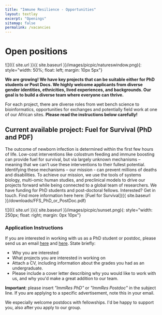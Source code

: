 ```yaml
---
title: "Immune Resilience - Opportunities"
layout: textlay
excerpt: "Openings"
sitemap: false
permalink: /vacancies
---
```


# Open positions

![]({{ site.url }}{{ site.baseurl }}/images/picpic/natureswindow.png){: style="width: 50%; float: left; margin: 10px 5px"}

**We are growing! We have key projects that can be suitable either for PhD students or Post Docs. We highly welcome applicants from diverse gender identities, ethnicities, lived experiences, and backgrounds. Our goal is to build a diverse team where everyone can thrive.**

For each project, there are diverse roles from wet bench science to bioinformatics, opportunities for exchanges and potentially field work at one of our African sites. **Please read the instructions below carefully!**

## Current available project: Fuel for Survival (PhD and PDF)

The outcome of newborn infection is determined within the first few hours of life. Low-cost interventions like colostrum feeding and immune boosting can provide fuel for survival, but via largely unknown mechanisms – meaning that we can’t use these interventions to their fullest potential. Identifying these mechanisms – our mission - can prevent millions of deaths and disabilities. To achieve our mission, we use the tools of systems biology, multi-omic human studies, and preclinical models to drive our projects forward while being connected to a global team of researchers. We have funding for PhD students and post-doctoral fellows. Interested? Get in touch.
Find more information here here:
[Fuel for Survival]({{ site.baseurl }}/downloads/FFS_PhD_or_PostDoc.pdf)

![]({{ site.url }}{{ site.baseurl }}/images/picpic/sunset.png){: style="width: 250px; float: right; margin: 0px  10px"}

### Application Instructions
If you are interested in working with us as a PhD student or postdoc, please send us an email [here](mailto:nelly.ameyogbe@dal.ca) and [here](mailto:tkollm@mac.com). State briefly:
* Why you are interested
* What projects you are interested in working on
* Attach a CV, including information about the grades you had as an undergraduate.
* Please include a cover letter describing why you would like to work with us, and why you'd make a great addition to our team.

**Important**: please insert _"ImmRes PhD"_ or _"ImmRes Postdoc"_ in the subject line. If you are applying to a specific advertisement, note this in your email.

We especially welcome postdocs with fellowships. I'd be happy to support you, also after you apply to our group. 
